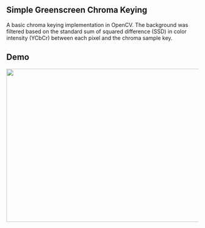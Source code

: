## Simple Greenscreen Chroma Keying
A basic chroma keying implementation in OpenCV. The background was filtered based on the standard sum of squared difference (SSD) in color intensity (YCbCr) between each pixel and the chroma sample key.

## Demo
<img src="output/testing.gif" width="700" height="400" />
